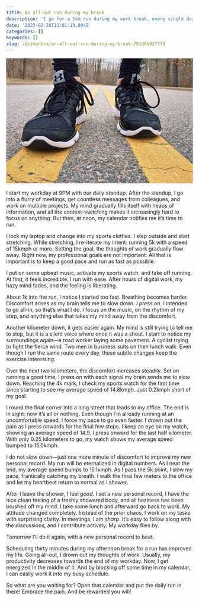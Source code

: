 ```yaml
---
title: An all-out run during my break
description: 'I go for a 5km run during my work break, every single day. It keeps me sane.'
date: '2023-02-20T11:01:19.804Z'
categories: []
keywords: []
slug: /@simonbrs/an-all-out-run-during-my-break-701d0b927379
---
```


![](img/1__61O6QKrPezod__KupQ9oPmA.jpeg)

I start my workday at 9PM with our daily standup. After the standup, I go into a flurry of meetings, get countless messages from colleagues, and work on multiple projects. My mind gradually fills itself with heaps of information, and all the context-switching makes it increasingly hard to focus on anything. But then, at noon, my calendar notifies me it’s time to run.

I lock my laptop and change into my sports clothes. I step outside and start stretching. While stretching, I re-iterate my intent: running 5k with a speed of 15kmph or more. Setting the goal, the thoughts of work gradually flow away. Right now, my professional goals are not important. All that is important is to keep a good pace and run as fast as possible.

I put on some upbeat music, activate my sports watch, and take off running. At first, it feels incredible. I run with ease. After hours of digital work, my hazy mind fades, and the feeling is liberating.

About 1k into the run, I notice I started too fast. Breathing becomes harder. Discomfort arises as my brain tells me to slow down. _I press on_. I intended to go all-in, so that’s what I do. I focus on the music, on the rhythm of my step, and anything else that takes my mind away from the discomfort.

Another kilometer down, it gets easier again. My mind is still trying to tell me to stop, but it is a silent voice where once it was a shout. I start to notice my surroundings again—a road worker laying some pavement. A cyclist trying to fight the fierce wind. Two men in business suits on their lunch walk. Even though I run the same route every day, these subtle changes keep the exercise interesting.

Over the next two kilometers, the discomfort increases steadily. Set on running a good time, I press on with each signal my brain sends me to slow down. Reaching the 4k mark, I check my sports watch for the first time since starting to see my average speed of 14.8kmph. Just 0.2kmph short of my goal.

I round the final corner into a long street that leads to my office. The end is in sight: now it’s all or nothing. Even though I’m already running at an uncomfortable speed, I force my pace to go even faster. I drown out the pain as I press onwards for the final few steps. I keep an eye on my watch, showing an average speed of 14.9. I press onward for the last half kilometer. With only 0.25 kilometers to go, my watch shows my average speed bumped to 15.0kmph.

I do not slow down—just one more minute of discomfort to improve my new personal record. My run will be eternalized in digital numbers. As I near the end, my average speed bumps to 15.1kmph. As I pass the 5k point, I slow my pace, frantically catching my breath. I walk the final few meters to the office and let my heartbeat return to normal as I shower.

After I leave the shower, I feel _good_. I set a new personal record, I have the nice clean feeling of a freshly showered body, and all haziness has been brushed off my mind. I take some lunch and afterward go back to work. My attitude changed completely. Instead of the prior chaos, I work on my tasks with surprising clarity. In meetings, I am _sharp_. It’s easy to follow along with the discussions, and I contribute actively. My workday flies by.

Tomorrow I’ll do it again, with a new personal record to beat.

Scheduling thirty minutes during my afternoon break for a run has improved my life. Going all-out, I drown out my thoughts of work. Usually, my productivity decreases towards the end of my workday. Now, I get energized in the middle of it. And by blocking off some time in my calendar, I can easily work it into my busy schedule.

So what are you waiting for? Open that calendar and put the daily run in there! Embrace the pain. And be rewarded you will!